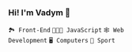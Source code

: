 ### Hi! I'm Vadym 👋

<code>🏞 Front-End</code>
<code>👨🏻‍💻 JavaScript</code>
<code>🕸 Web Development</code>
<code>🖥 Computers</code>
<code>💪 Sport</code>
